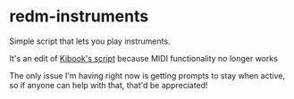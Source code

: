 # redm-instruments
Simple script that lets you play instruments.

It's an edit of [Kibook's script](https://github.com/kibook/redm-instruments) because MIDI functionality no longer works

The only issue I'm having right now is getting prompts to stay when active, so if anyone can help with that, that'd be appreciated!
